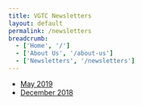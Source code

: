 ```yaml
---
title: VGTC Newsletters
layout: default
permalink: /newsletters
breadcrumb:
  - ['Home', '/']
  - ['About Us', '/about-us']
  - ['Newsletters', '/newsletters']
---
```


* [May 2019](/newsletters/2019-05-01)
* [December 2018](/newsletters/2018-12-01)
